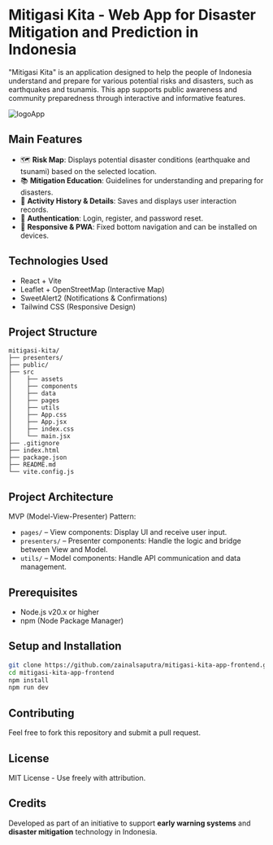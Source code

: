 # Mitigasi Kita - Web App for Disaster Mitigation and Prediction in Indonesia

"Mitigasi Kita" is an application designed to help the people of Indonesia understand and prepare for various potential risks and disasters, such as earthquakes and tsunamis. This app supports public awareness and community preparedness through interactive and informative features.

![logoApp](./public/logo-app.png)

## Main Features

- 🗺️ **Risk Map**: Displays potential disaster conditions (earthquake and tsunami) based on the selected location.
- 📚 **Mitigation Education**: Guidelines for understanding and preparing for disasters.
- 🧾 **Activity History & Details**: Saves and displays user interaction records.
- 🔐 **Authentication**: Login, register, and password reset.
- 📱 **Responsive & PWA**: Fixed bottom navigation and can be installed on devices.

## Technologies Used
- React + Vite
- Leaflet + OpenStreetMap (Interactive Map)
- SweetAlert2 (Notifications & Confirmations)
- Tailwind CSS (Responsive Design)

## Project Structure
```
mitigasi-kita/
├── presenters/
├── public/
├── src
│    ├── assets
│    ├── components
│    ├── data  
│    ├── pages
│    ├── utils
│    ├── App.css
│    ├── App.jsx
│    ├── index.css
│    └── main.jsx
├── .gitignore
├── index.html
├── package.json
├── README.md
└── vite.config.js
```

## Project Architecture

MVP (Model-View-Presenter) Pattern:

- `pages/` – View components: Display UI and receive user input.
- `presenters/` – Presenter components: Handle the logic and bridge between View and Model.
- `utils/` – Model components: Handle API communication and data management.

## Prerequisites

- Node.js v20.x or higher
- npm (Node Package Manager)

## Setup and Installation
```bash
git clone https://github.com/zainalsaputra/mitigasi-kita-app-frontend.git
cd mitigasi-kita-app-frontend
npm install
npm run dev
```

## Contributing

Feel free to fork this repository and submit a pull request.

## License

MIT License - Use freely with attribution.

## Credits

Developed as part of an initiative to support **early warning systems** and **disaster mitigation** technology in Indonesia.

